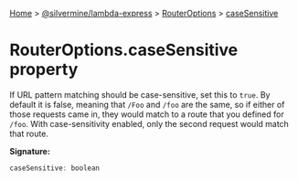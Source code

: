 [Home](./index) &gt; [@silvermine/lambda-express](./lambda-express.md) &gt; [RouterOptions](./lambda-express.routeroptions.md) &gt; [caseSensitive](./lambda-express.routeroptions.casesensitive.md)

# RouterOptions.caseSensitive property

If URL pattern matching should be case-sensitive, set this to `true`<!-- -->. By default it is false, meaning that `/Foo` and `/foo` are the same, so if either of those requests came in, they would match to a route that you defined for `/foo`<!-- -->. With case-sensitivity enabled, only the second request would match that route.

**Signature:**
```javascript
caseSensitive: boolean
```
